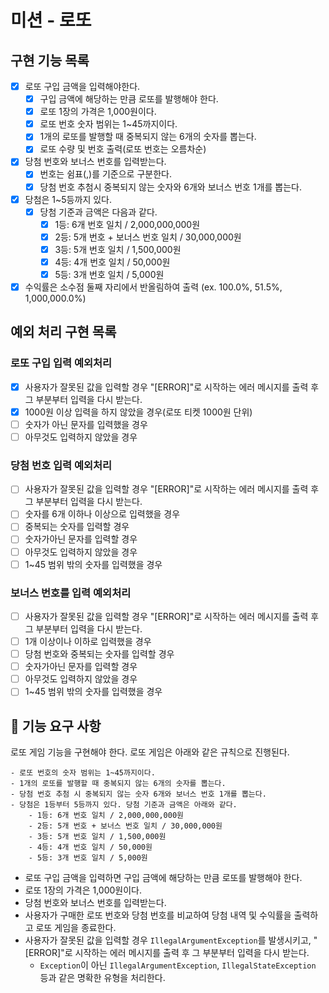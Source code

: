 # 미션 - 로또

## 구현 기능 목록

- [x] 로또 구입 금액을 입력해야한다.
    - [x] 구입 금액에 해당하는 만큼 로또를 발행해야 한다.
    - [x] 로또 1장의 가격은 1,000원이다.
    - [x] 로또 번호 숫자 범위는 1~45까지이다.
    - [x] 1개의 로또를 발행할 때 중복되지 않는 6개의 숫자를 뽑는다.
    - [x] 로또 수량 및 번호 출력(로또 번호는 오름차순)

- [x] 당첨 번호와 보너스 번호를 입력받는다.
    - [x] 번호는 쉼표(,)를 기준으로 구분한다.
    - [x] 당첨 번호 추첨시 중복되지 않는 숫자와 6개와 보너스 번호 1개를 뽑는다.

- [x] 당첨은 1~5등까지 있다.
    - [x] 당첨 기준과 금액은 다음과 같다.
        - [x] 1등: 6개 번호 일치 / 2,000,000,000원
        - [x] 2등: 5개 번호 + 보너스 번호 일치 / 30,000,000원
        - [x] 3등: 5개 번호 일치 / 1,500,000원
        - [x] 4등: 4개 번호 일치 / 50,000원
        - [x] 5등: 3개 번호 일치 / 5,000원
- [x] 수익률은 소수점 둘째 자리에서 반올림하여 출력 (ex. 100.0%, 51.5%, 1,000,000.0%)

## 예외 처리 구현 목록

### 로또 구입 입력 예외처리

- [x] 사용자가 잘못된 값을 입력할 경우 "[ERROR]"로 시작하는 에러 메시지를 출력 후 그 부분부터 입력을 다시 받는다.
- [x] 1000원 이상 입력을 하지 않았을 경우(로또 티켓 1000원 단위)
- [ ] 숫자가 아닌 문자를 입력했을 경우
- [ ] 아무것도 입력하지 않았을 경우

### 당첨 번호 입력 예외처리

- [ ] 사용자가 잘못된 값을 입력할 경우 "[ERROR]"로 시작하는 에러 메시지를 출력 후 그 부분부터 입력을 다시 받는다.
- [ ] 숫자를 6개 이하나 이상으로 입력했을 경우
- [ ] 중복되는 숫자를 입력할 경우
- [ ] 숫자가아닌 문자를 입력할 경우
- [ ] 아무것도 입력하지 않았을 경우
- [ ] 1~45 범위 밖의 숫자를 입력했을 경우

### 보너스 번호를 입력 예외처리

- [ ] 사용자가 잘못된 값을 입력할 경우 "[ERROR]"로 시작하는 에러 메시지를 출력 후 그 부분부터 입력을 다시 받는다.
- [ ] 1개 이상이나 이하로 입력했을 경우
- [ ] 당첨 번호와 중복되는 숫자를 입력할 경우
- [ ] 숫자가아닌 문자를 입력할 경우
- [ ] 아무것도 입력하지 않았을 경우
- [ ] 1~45 범위 밖의 숫자를 입력했을 경우

## 🚀 기능 요구 사항

로또 게임 기능을 구현해야 한다. 로또 게임은 아래와 같은 규칙으로 진행된다.

```
- 로또 번호의 숫자 범위는 1~45까지이다.
- 1개의 로또를 발행할 때 중복되지 않는 6개의 숫자를 뽑는다.
- 당첨 번호 추첨 시 중복되지 않는 숫자 6개와 보너스 번호 1개를 뽑는다.
- 당첨은 1등부터 5등까지 있다. 당첨 기준과 금액은 아래와 같다.
    - 1등: 6개 번호 일치 / 2,000,000,000원
    - 2등: 5개 번호 + 보너스 번호 일치 / 30,000,000원
    - 3등: 5개 번호 일치 / 1,500,000원
    - 4등: 4개 번호 일치 / 50,000원
    - 5등: 3개 번호 일치 / 5,000원
```

- 로또 구입 금액을 입력하면 구입 금액에 해당하는 만큼 로또를 발행해야 한다.
- 로또 1장의 가격은 1,000원이다.
- 당첨 번호와 보너스 번호를 입력받는다.
- 사용자가 구매한 로또 번호와 당첨 번호를 비교하여 당첨 내역 및 수익률을 출력하고 로또 게임을 종료한다.
- 사용자가 잘못된 값을 입력할 경우 `IllegalArgumentException`를 발생시키고, "[ERROR]"로 시작하는 에러 메시지를 출력 후 그 부분부터 입력을 다시 받는다.
    - `Exception`이 아닌 `IllegalArgumentException`, `IllegalStateException` 등과 같은 명확한 유형을 처리한다.
